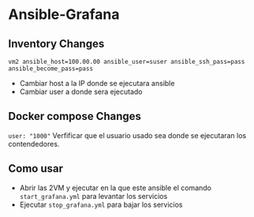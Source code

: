 # Ansible-Grafana

## Inventory Changes

`vm2 ansible_host=100.00.00 ansible_user=suser ansible_ssh_pass=pass ansible_become_pass=pass`
* Cambiar host a la IP donde se ejecutara ansible
* Cambiar user a donde sera ejecutado

## Docker compose Changes

`user: "1000"` Verfificar que el usuario usado sea donde se ejecutaran los contendedores.

## Como usar
* Abrir las 2VM y ejecutar en la que este ansible el comando `start_grafana.yml` para levantar los servicios
* Ejecutar `stop_grafana.yml` para bajar los servicios